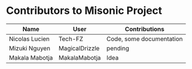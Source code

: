 # Contributors to Misonic Project

| Name | User | Contributions |
| ---- | ---- | ------------- |
| Nicolas Lucien | Tech-FZ | Code, some documentation |
| Mizuki Nguyen | MagicalDrizzle | pending |
| Makala Mabotja | MakalaMabotja | Idea |